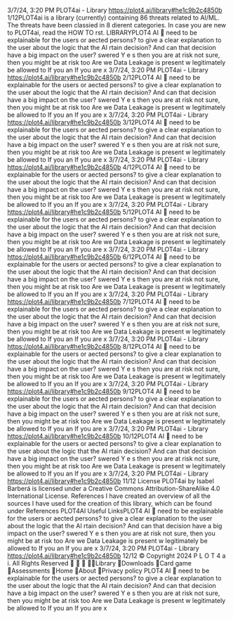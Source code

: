 3/7/24, 3:20 PM PLOT4ai - Library
https://plot4.ai/library#he1c9b2c4850b 1/12PLOT4ai is a library (currently) containing 86 threats related to
AI/ML. The threats have been classi ed in 8 di erent categories.
In case you are new to PLOT4ai, read the HOW TO  rst.
LIBRARYPLOT4
AI 
need to be explainable for the users or
a ected persons?
to give a clear explanation to the user about the logic that the AI
 rtain decision? And can that decision have a big impact on the user?
swered Y e s then you are at risk
 not sure, then you might be at risk too
Are we
Data Leakage is present w
legitimately be allowed to
If you an
If you are 
x
3/7/24, 3:20 PM PLOT4ai - Library
https://plot4.ai/library#he1c9b2c4850b 2/12PLOT4
AI 
need to be explainable for the users or
a ected persons?
to give a clear explanation to the user about the logic that the AI
 rtain decision? And can that decision have a big impact on the user?
swered Y e s then you are at risk
 not sure, then you might be at risk too
Are we
Data Leakage is present w
legitimately be allowed to
If you an
If you are 
x
3/7/24, 3:20 PM PLOT4ai - Library
https://plot4.ai/library#he1c9b2c4850b 3/12PLOT4
AI 
need to be explainable for the users or
a ected persons?
to give a clear explanation to the user about the logic that the AI
 rtain decision? And can that decision have a big impact on the user?
swered Y e s then you are at risk
 not sure, then you might be at risk too
Are we
Data Leakage is present w
legitimately be allowed to
If you an
If you are 
x
3/7/24, 3:20 PM PLOT4ai - Library
https://plot4.ai/library#he1c9b2c4850b 4/12PLOT4
AI 
need to be explainable for the users or
a ected persons?
to give a clear explanation to the user about the logic that the AI
 rtain decision? And can that decision have a big impact on the user?
swered Y e s then you are at risk
 not sure, then you might be at risk too
Are we
Data Leakage is present w
legitimately be allowed to
If you an
If you are 
x
3/7/24, 3:20 PM PLOT4ai - Library
https://plot4.ai/library#he1c9b2c4850b 5/12PLOT4
AI 
need to be explainable for the users or
a ected persons?
to give a clear explanation to the user about the logic that the AI
 rtain decision? And can that decision have a big impact on the user?
swered Y e s then you are at risk
 not sure, then you might be at risk too
Are we
Data Leakage is present w
legitimately be allowed to
If you an
If you are 
x
3/7/24, 3:20 PM PLOT4ai - Library
https://plot4.ai/library#he1c9b2c4850b 6/12PLOT4
AI 
need to be explainable for the users or
a ected persons?
to give a clear explanation to the user about the logic that the AI
 rtain decision? And can that decision have a big impact on the user?
swered Y e s then you are at risk
 not sure, then you might be at risk too
Are we
Data Leakage is present w
legitimately be allowed to
If you an
If you are 
x
3/7/24, 3:20 PM PLOT4ai - Library
https://plot4.ai/library#he1c9b2c4850b 7/12PLOT4
AI 
need to be explainable for the users or
a ected persons?
to give a clear explanation to the user about the logic that the AI
 rtain decision? And can that decision have a big impact on the user?
swered Y e s then you are at risk
 not sure, then you might be at risk too
Are we
Data Leakage is present w
legitimately be allowed to
If you an
If you are 
x
3/7/24, 3:20 PM PLOT4ai - Library
https://plot4.ai/library#he1c9b2c4850b 8/12PLOT4
AI 
need to be explainable for the users or
a ected persons?
to give a clear explanation to the user about the logic that the AI
 rtain decision? And can that decision have a big impact on the user?
swered Y e s then you are at risk
 not sure, then you might be at risk too
Are we
Data Leakage is present w
legitimately be allowed to
If you an
If you are 
x
3/7/24, 3:20 PM PLOT4ai - Library
https://plot4.ai/library#he1c9b2c4850b 9/12PLOT4
AI 
need to be explainable for the users or
a ected persons?
to give a clear explanation to the user about the logic that the AI
 rtain decision? And can that decision have a big impact on the user?
swered Y e s then you are at risk
 not sure, then you might be at risk too
Are we
Data Leakage is present w
legitimately be allowed to
If you an
If you are 
x
3/7/24, 3:20 PM PLOT4ai - Library
https://plot4.ai/library#he1c9b2c4850b 10/12PLOT4
AI 
need to be explainable for the users or
a ected persons?
to give a clear explanation to the user about the logic that the AI
 rtain decision? And can that decision have a big impact on the user?
swered Y e s then you are at risk
 not sure, then you might be at risk too
Are we
Data Leakage is present w
legitimately be allowed to
If you an
If you are 
x
3/7/24, 3:20 PM PLOT4ai - Library
https://plot4.ai/library#he1c9b2c4850b 11/12
License
PLOT4ai by Isabel Barberá is licensed under a Creative Commons
Attribution-ShareAlike 4.0 International License.
References
I have created an overview of all the sources I have used for the
creation of this library, which can be found under References
PLOT4AI
Useful LinksPLOT4
AI 
need to be explainable for the users or
a ected persons?
to give a clear explanation to the user about the logic that the AI
 rtain decision? And can that decision have a big impact on the user?
swered Y e s then you are at risk
 not sure, then you might be at risk too
Are we
Data Leakage is present w
legitimately be allowed to
If you an
If you are 
x
3/7/24, 3:20 PM PLOT4ai - Library
https://plot4.ai/library#he1c9b2c4850b 12/12
© Copyright 2024 P L O T 4 a i. All Rights Reserved
   Library
Downloads
Card game
Assessments
Home
About
Privacy policy PLOT4
AI 
need to be explainable for the users or
a ected persons?
to give a clear explanation to the user about the logic that the AI
 rtain decision? And can that decision have a big impact on the user?
swered Y e s then you are at risk
 not sure, then you might be at risk too
Are we
Data Leakage is present w
legitimately be allowed to
If you an
If you are 
x
